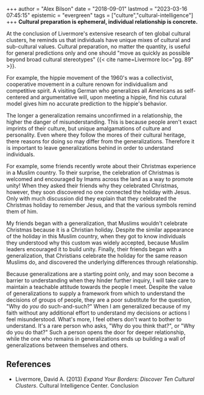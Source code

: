 +++
author = "Alex Bilson"
date = "2018-09-01"
lastmod = "2023-03-16 07:45:15"
epistemic = "evergreen"
tags = ["culture","cultural-intelligence"]
+++
**Cultural preparation is ephemeral, individual relationship is concrete.**

At the conclusion of Livermore's extensive research of ten global cultural clusters, he reminds us that individuals have unique mixes of cultural and sub-cultural values.  Cultural preparation, no matter the quantity, is useful for general predictions only and one should "move as quickly as possible beyond broad cultural stereotypes" {{< cite name=Livermore loc="pg. 89" >}}.

For example, the hippie movement of the 1960's was a collectivist, cooperative movement in a culture renown for individualism and competitive spirit.  A visiting German who generalizes all Americans as self-centered and argumentative will, upon meeting a hippie, find his cutural model gives him no accurate prediction to the hippie's behavior.

The longer a generalization remains unconfirmed in a relationship, the higher the danger of misunderstanding.  This is because people aren't exact imprints of their culture, but unique amalgamations of culture and personality.  Even where they follow the mores of their cultural heritage, there reasons for doing so may differ from the generalizations.  Therefore it is important to leave generalizations behind in order to understand individuals.

For example, some friends recently wrote about their Christmas experience in a Muslim country.  To their surprise, the celebration of Christmas is welcomed and encouraged by Imams across the land as a way to promote unity!  When they asked their friends why they celebrated Christmas, however, they soon discovered no one connected the holiday with Jesus.  Only with much discussion did they explain that they celebrated the Christmas holiday to remember Jesus, and that the various symbols remind them of him.

My friends began with a generalization, that Muslims wouldn't celebrate Christmas because it is a Christian holiday.  Despite the similar appearance of the holiday in this Muslim country, when they got to know individuals they understood why this custom was widely accepted, because Muslim leaders encouraged it to build unity.  Finally, their friends began with a generalization, that Christians celebrate the holiday for the same reason Muslims do, and discovered the underlying differences through relationship.

Because generalizations are a starting point only, and may soon become a barrier to understanding when they hinder further inquiry, I will take care to maintain a teachable attitude towards the people I meet.  Despite the value of generalizations to supply a framework from which to understand the decisions of groups of people, they are a poor substitute for the question, "Why do _you_ do such-and-such?"  When I am generalized because of my faith without any additional effort to understand my decisions or actions I feel misunderstood.  What's more, I feel others don't want to bother to understand.  It's a rare person who asks, "Why do you think that?", or "Why do you do that?"  Such a person opens the door for deeper relationship, while the one who remains in generalizations ends up building a wall of generalizations between themselves and others.

## References

- Livermore, David A. (2013) _Expand Your Borders: Discover Ten Cultural Clusters_. Cultural Intelligence Center. Conclusion
